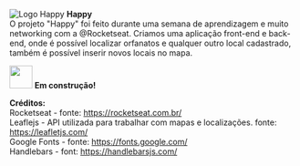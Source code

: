 <img src="https://github.com/Re04nan/Next_level_week-3-Rocketseat/blob/master/public/images/logo-icon.png?raw=true" alt="Logo Happy" title="Happy"> **Happy**
</br>
O projeto "Happy" foi feito durante uma semana de aprendizagem e muito networking com a @Rocketseat.
Criamos uma aplicação front-end e back-end, onde é possível localizar orfanatos e qualquer outro local cadastrado, também é possível inserir novos locais no mapa.
</br>

<img src="https://www.flaticon.com/svg/static/icons/svg/2451/2451617.svg" width="40px"> **Em construção!**

**Créditos:**
</br>
Rocketseat - fonte: https://rocketseat.com.br/ </br>
Leaflejs - API utilizada para trabalhar com mapas e localizações. 
fonte: https://leafletjs.com/ </br>
Google Fonts - fonte: https://fonts.google.com/ </br>
Handlebars - font: https://handlebarsjs.com/


<!--
Happy Happy
A website to help you find orphanages around you! Inspired by Next Level Week 3 🚀
Status: 🚀 Under construction... 🚧
About • Features • Layout • Tech Stack • License
About
😀 Happy - is a way to connect people and orphanages. Project developed during NLW - Next Level Week offered by Rocketseat. NLW is an online experience with lots of practical content, challenges and hacks where the content is available for a week.
Features
 Entities can register on the web platform by sending:
 images of the orphanage
 entity name, email and whatsapp
 and the address so that it can appear on the map
 instructions for visitation
 Users have access to the mobile application/website, where they can:
 browse the map to see the registered institutions
 contact the entity via E-mail or WhatsApp
Layout
The application layout is available on Figma:
Made in NLW3
Web
Happy Happy Happy
Tech Stack
The following tools were used in the construction of the project:
Prototype: Figma → Protótipo (Happy)
Maps: Leaflet
Editor: Visual Studio Code → Extensions: TabNine | Prettier | Live Server
Fonts: Google Fonts
How to contribute
Fork the project.
Create a new branch with your changes: git checkout -b my-feature
Save your changes and create a commit message telling you what you did: git commit -m" feature: My new feature "
Submit your changes: git push origin my-feature
License
This project is under the license MIT.
Made with love by Ana Laura 👋🏽 Get in Touch!
->
